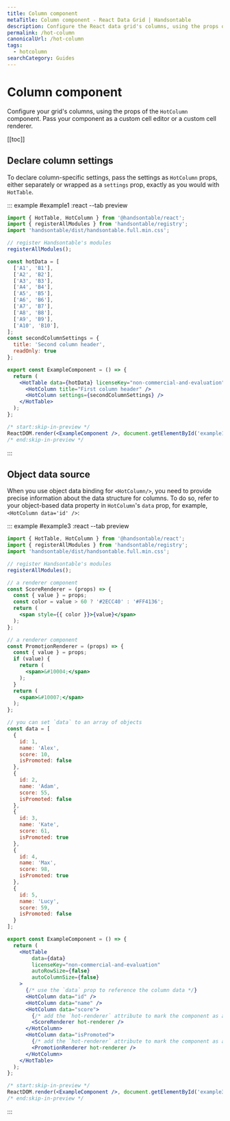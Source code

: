 ```yaml
---
title: Column component
metaTitle: Column component - React Data Grid | Handsontable
description: Configure the React data grid's columns, using the props of the "HotColumn" component. Pass your component as a custom cell editor or a custom cell renderer.
permalink: /hot-column
canonicalUrl: /hot-column
tags:
  - hotcolumn
searchCategory: Guides
---
```


# Column component

Configure your grid's columns, using the props of the `HotColumn` component. Pass your component as a custom cell editor or a custom cell renderer.

[[toc]]

## Declare column settings

To declare column-specific settings, pass the settings as `HotColumn` props, either separately or wrapped as a `settings` prop, exactly as you would with `HotTable`.

::: example #example1 :react --tab preview
```jsx
import { HotTable, HotColumn } from '@handsontable/react';
import { registerAllModules } from 'handsontable/registry';
import 'handsontable/dist/handsontable.full.min.css';

// register Handsontable's modules
registerAllModules();

const hotData = [
  ['A1', 'B1'],
  ['A2', 'B2'],
  ['A3', 'B3'],
  ['A4', 'B4'],
  ['A5', 'B5'],
  ['A6', 'B6'],
  ['A7', 'B7'],
  ['A8', 'B8'],
  ['A9', 'B9'],
  ['A10', 'B10'],
];
const secondColumnSettings = {
  title: 'Second column header',
  readOnly: true
};

export const ExampleComponent = () => {
  return (
    <HotTable data={hotData} licenseKey="non-commercial-and-evaluation">
      <HotColumn title="First column header" />
      <HotColumn settings={secondColumnSettings} />
    </HotTable>
  );
};

/* start:skip-in-preview */
ReactDOM.render(<ExampleComponent />, document.getElementById('example1'));
/* end:skip-in-preview */
```
:::

## Object data source

When you use object data binding for `<HotColumn/>`, you need to provide precise information about the data structure for columns. To do so, refer to your object-based data property in `HotColumn`'s `data` prop, for example, `<HotColumn data='id' />`:

::: example #example3 :react --tab preview
```jsx
import { HotTable, HotColumn } from '@handsontable/react';
import { registerAllModules } from 'handsontable/registry';
import 'handsontable/dist/handsontable.full.min.css';

// register Handsontable's modules
registerAllModules();

// a renderer component
const ScoreRenderer = (props) => {
  const { value } = props;
  const color = value > 60 ? '#2ECC40' : '#FF4136';
  return (
    <span style={{ color }}>{value}</span>
  );
};

// a renderer component
const PromotionRenderer = (props) => {
  const { value } = props;
  if (value) {
    return (
      <span>&#10004;</span>
    );
  }
  return (
    <span>&#10007;</span>
  );
};

// you can set `data` to an array of objects
const data = [
  {
    id: 1,
    name: 'Alex',
    score: 10,
    isPromoted: false
  },
  {
    id: 2,
    name: 'Adam',
    score: 55,
    isPromoted: false
  },
  {
    id: 3,
    name: 'Kate',
    score: 61,
    isPromoted: true
  },
  {
    id: 4,
    name: 'Max',
    score: 98,
    isPromoted: true
  },
  {
    id: 5,
    name: 'Lucy',
    score: 59,
    isPromoted: false
  }
];

export const ExampleComponent = () => {
  return (
    <HotTable
        data={data}
        licenseKey="non-commercial-and-evaluation"
        autoRowSize={false}
        autoColumnSize={false}
    >
      {/* use the `data` prop to reference the column data */}
      <HotColumn data="id" />
      <HotColumn data="name" />
      <HotColumn data="score">
        {/* add the `hot-renderer` attribute to mark the component as a Handsontable renderer */}
        <ScoreRenderer hot-renderer />
      </HotColumn>
      <HotColumn data="isPromoted">
        {/* add the `hot-renderer` attribute to mark the component as a Handsontable renderer */}
        <PromotionRenderer hot-renderer />
      </HotColumn>
    </HotTable>
  );
};

/* start:skip-in-preview */
ReactDOM.render(<ExampleComponent />, document.getElementById('example3'));
/* end:skip-in-preview */
```
:::
